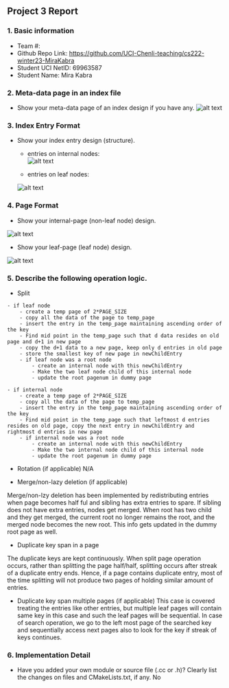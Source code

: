 ## Project 3 Report


### 1. Basic information
 - Team #:
 - Github Repo Link: https://github.com/UCI-Chenli-teaching/cs222-winter23-MiraKabra
 - Student  UCI NetID: 69963587
 - Student  Name: Mira Kabra


### 2. Meta-data page in an index file
- Show your meta-data page of an index design if you have any.
  ![alt text](https://github.com/UCI-Chenli-teaching/cs222-winter23-MiraKabra/blob/assignment-3-extra-feature/report/metadata_page.png?raw=true)

### 3. Index Entry Format
- Show your index entry design (structure). 

  - entries on internal nodes:  
  ![alt text](https://github.com/UCI-Chenli-teaching/cs222-winter23-MiraKabra/blob/assignment-3-extra-feature/report/index_entry.png?raw=true)
  
  - entries on leaf nodes:

  ![alt text](https://github.com/UCI-Chenli-teaching/cs222-winter23-MiraKabra/blob/assignment-3-extra-feature/report/leaf_entry.png?raw=true)

### 4. Page Format
- Show your internal-page (non-leaf node) design.

![alt text](https://github.com/UCI-Chenli-teaching/cs222-winter23-MiraKabra/blob/assignment-3-extra-feature/report/internal_node_page.png?raw=true)

- Show your leaf-page (leaf node) design.

![alt text](https://github.com/UCI-Chenli-teaching/cs222-winter23-MiraKabra/blob/assignment-3-extra-feature/report/leaf_node_page.png?raw=true)

### 5. Describe the following operation logic.
- Split

```angular2svg
- if leaf node
    - create a temp page of 2*PAGE_SIZE
    - copy all the data of the page to temp_page
    - insert the entry in the temp_page maintaining ascending order of the key
    - Find mid point in the temp_page such that d data resides on old page and d+1 in new page
    - copy the d+1 data to a new page, keep only d entries in old page
    - store the smallest key of new page in newChildEntry
    - if leaf node was a root node
        - create an internal node with this newChildEntry
        - Make the two leaf node child of this internal node
        - update the root pagenum in dummy page

- if internal node
    - create a temp page of 2*PAGE_SIZE
    - copy all the data of the page to temp_page
    - insert the entry in the temp_page maintaining ascending order of the key
    - Find mid point in the temp_page such that leftmost d entries resides on old page, copy the next entry in newChildEntry and rightmost d entries in new page
    - if internal node was a root node
        - create an internal node with this newChildEntry
        - Make the two internal node child of this internal node
        - update the root pagenum in dummy page
```

- Rotation (if applicable)
N/A


- Merge/non-lazy deletion (if applicable)

Merge/non-lzy deletion has been implemented by redistributing entries when page becomes half ful and sibling has extra entries to spare. If sibling does not have extra entries, nodes get merged. When root has two child and they get merged, the current root no longer remains the root, and the merged node becomes the new root. This info gets updated in the dummy root 
page as well.

- Duplicate key span in a page

The duplicate keys are kept continuously. When split page operation occurs, rather than splitting the page half/half, splitting occurs after streak of a duplicate entry ends. Hence, if a page contains duplicate entry, most of the time splitting will not produce two pages of holding similar amount of entries.

- Duplicate key span multiple pages (if applicable)
This case is covered treating the entries like other entries, but multiple leaf pages will contain same key in this case and such the leaf pages will be sequential. In case of search operation, we go to the left most page of the searched key and sequentially access next pages also to look for the key if streak of keys continues.


### 6. Implementation Detail
- Have you added your own module or source file (.cc or .h)? 
  Clearly list the changes on files and CMakeLists.txt, if any.
No
